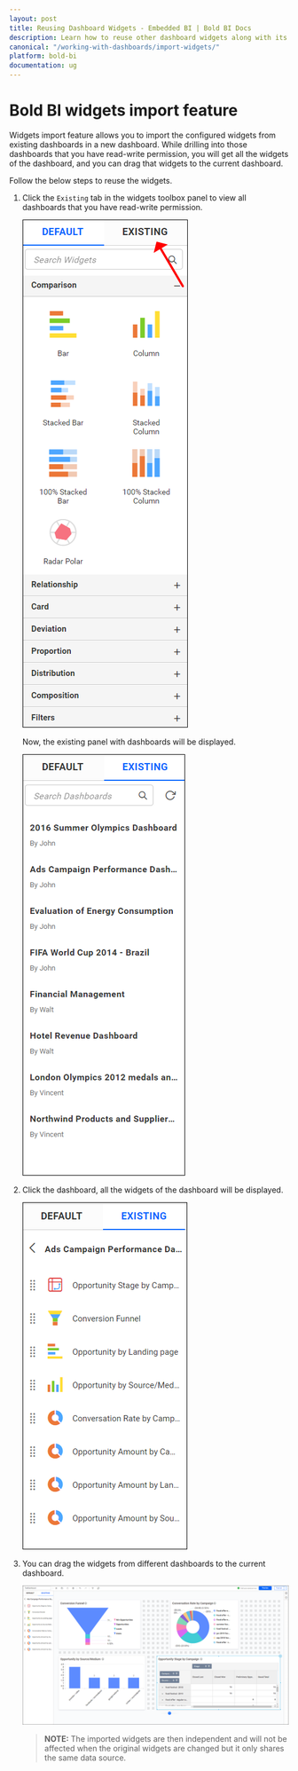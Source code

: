 ```yaml
---
layout: post
title: Reusing Dashboard Widgets - Embedded BI | Bold BI Docs
description: Learn how to reuse other dashboard widgets along with its data and other settings in current dashboard in Bold BI Embedded.
canonical: "/working-with-dashboards/import-widgets/"
platform: bold-bi
documentation: ug
---
```

# Bold BI widgets import feature
Widgets import feature allows you to import the configured widgets from existing dashboards in a new dashboard. While drilling into those dashboards that you have read-write permission, you will get all the widgets of the dashboard, and you can drag that widgets to the current dashboard.

Follow the below steps to reuse the widgets.

1. Click the `Existing` tab in the widgets toolbox panel to view all dashboards that you have read-write permission.

    ![Existing tab](/static/assets/working-with-dashboards/images/default-and-existing.png)
 
    Now, the existing panel with dashboards will be displayed.

    ![Existing dashboard list](/static/assets/working-with-dashboards/images/existing-dashboard-list.png)  

2. Click the dashboard, all the widgets of the dashboard will be displayed.

    ![Widgets list](/static/assets/working-with-dashboards/images/widget-list.png)

3. You can drag the widgets from different dashboards to the current dashboard.

    ![Imported widgets](/static/assets/working-with-dashboards/images/import-widget.png)

    > **NOTE:**  The imported widgets are then independent and will not be affected when the original widgets are changed but it only shares the same data source.




